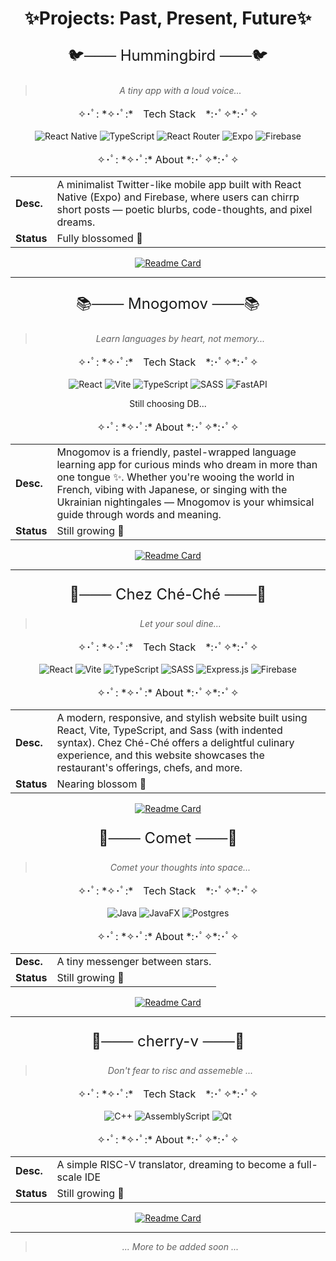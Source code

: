 <div align=center>

# ✨Projects: Past, Present, Future✨

<p style="font-size:24px;">🐦─── Hummingbird ───🐦</p>

> *A tiny app with a loud voice...*

<p style="font-size:16px;">✧･ﾟ: *✧･ﾟ:*　Tech Stack　*:･ﾟ✧*:･ﾟ✧</p>

<p align="center">

![React Native](https://img.shields.io/badge/react_native-%2320232a.svg?style=for-the-badge&logo=react&logoColor=%2361DAFB)
![TypeScript](https://img.shields.io/badge/typescript-%23007ACC.svg?style=for-the-badge&logo=typescript&logoColor=white)
![React Router](https://img.shields.io/badge/React_Router-CA4245?style=for-the-badge&logo=react-router&logoColor=white)
![Expo](https://img.shields.io/badge/expo-1C1E24?style=for-the-badge&logo=expo&logoColor=#D04A37)
![Firebase](https://img.shields.io/badge/firebase-a08021?style=for-the-badge&logo=firebase&logoColor=ffcd34)
</p>

<p style="font-size:16px;">✧･ﾟ: *✧･ﾟ:* About *:･ﾟ✧*:･ﾟ✧</p>

|       |       |
|-------|-------|
|**Desc.**| A minimalist Twitter-like mobile app built with React Native (Expo) and Firebase, where users can chirrp short posts — poetic blurbs, code-thoughts, and pixel dreams. |
|**Status**|Fully blossomed 🌼|

[![Readme Card](https://github-readme-stats.vercel.app/api/pin/?username=cheporte&repo=hummingbird&theme=transparent)](https://github.com/cheporte/hummingbird)


---

<p style="font-size:24px;">📚─── Mnogomov ───📚</p>

> *Learn languages by heart, not memory...*

<p style="font-size:16px;">✧･ﾟ: *✧･ﾟ:*　Tech Stack　*:･ﾟ✧*:･ﾟ✧</p>

<p align="center">

![React](https://img.shields.io/badge/react-%2320232a.svg?style=for-the-badge&logo=react&logoColor=%2361DAFB)
![Vite](https://img.shields.io/badge/vite-%23646CFF.svg?style=for-the-badge&logo=vite&logoColor=white)
![TypeScript](https://img.shields.io/badge/typescript-%23007ACC.svg?style=for-the-badge&logo=typescript&logoColor=white)
![SASS](https://img.shields.io/badge/SASS-hotpink.svg?style=for-the-badge&logo=SASS&logoColor=white)
![FastAPI](https://img.shields.io/badge/FastAPI-005571?style=for-the-badge&logo=fastapi)

Still choosing DB...

</p>

<p style="font-size:16px;">✧･ﾟ: *✧･ﾟ:* About *:･ﾟ✧*:･ﾟ✧</p>

|       |       |
|-------|-------|
|**Desc.**| Mnogomov is a friendly, pastel-wrapped language learning app for curious minds who dream in more than one tongue ✨. Whether you're wooing the world in French, vibing with Japanese, or singing with the Ukrainian nightingales — Mnogomov is your whimsical guide through words and meaning. |
|**Status**|Still growing 🌱|

[![Readme Card](https://github-readme-stats.vercel.app/api/pin/?username=cheporte&repo=mnogomov&theme=tokyonight)](https://github.com/cheporte/mnogomov)

---

<p style="font-size:24px;">🍷─── Chez Ché-Ché ───🍷</p>

> *Let your soul dine...*

<p style="font-size:16px;">✧･ﾟ: *✧･ﾟ:*　Tech Stack　*:･ﾟ✧*:･ﾟ✧</p>

<p align="center">

![React](https://img.shields.io/badge/react-%2320232a.svg?style=for-the-badge&logo=react&logoColor=%2361DAFB)
![Vite](https://img.shields.io/badge/vite-%23646CFF.svg?style=for-the-badge&logo=vite&logoColor=white)
![TypeScript](https://img.shields.io/badge/typescript-%23007ACC.svg?style=for-the-badge&logo=typescript&logoColor=white)
![SASS](https://img.shields.io/badge/SASS-hotpink.svg?style=for-the-badge&logo=SASS&logoColor=white)
![Express.js](https://img.shields.io/badge/express.js-%23404d59.svg?style=for-the-badge&logo=express&logoColor=%2361DAFB)
![Firebase](https://img.shields.io/badge/firebase-%23039BE5.svg?style=for-the-badge&logo=firebase)

</p>

<p style="font-size:16px;">✧･ﾟ: *✧･ﾟ:* About *:･ﾟ✧*:･ﾟ✧</p>

|       |       |
|-------|-------|
|**Desc.**| A modern, responsive, and stylish website built using React, Vite, TypeScript, and Sass (with indented syntax). Chez Ché-Ché offers a delightful culinary experience, and this website showcases the restaurant's offerings, chefs, and more. |
|**Status**|Nearing blossom 🌸|

[![Readme Card](https://github-readme-stats.vercel.app/api/pin/?username=cheporte&repo=chez-che-che&theme=tokyonight)](https://github.com/cheporte/chez-che-che)

<p style="font-size:24px;">🌠─── Comet ───🌠</p>

> *Comet your thoughts into space...*

<p style="font-size:16px;">✧･ﾟ: *✧･ﾟ:*　Tech Stack　*:･ﾟ✧*:･ﾟ✧</p>

<p align="center">

![Java](https://img.shields.io/badge/java-%23ED8B00.svg?style=for-the-badge&logo=openjdk&logoColor=white)
![JavaFX](https://img.shields.io/badge/javafx-%23FF0000.svg?style=for-the-badge&logo=javafx&logoColor=white)
![Postgres](https://img.shields.io/badge/postgres-%23316192.svg?style=for-the-badge&logo=postgresql&logoColor=white)

</p>

<p style="font-size:16px;">✧･ﾟ: *✧･ﾟ:* About *:･ﾟ✧*:･ﾟ✧</p>

|       |       |
|-------|-------|
|**Desc.**| A tiny messenger between stars.  |
|**Status**|Still growing 🌱|

[![Readme Card](https://github-readme-stats.vercel.app/api/pin/?username=cheporte&repo=comet-messenger&theme=tokyonight)](https://github.com/cheporte/comet-messenger)

---

<p style="font-size:24px;">🌠─── cherry-v ───🌠</p>

> *Don't fear to risc and assemeble ...*

<p style="font-size:16px;">✧･ﾟ: *✧･ﾟ:*　Tech Stack　*:･ﾟ✧*:･ﾟ✧</p>

<p align="center">

![C++](https://img.shields.io/badge/c++-%2300599C.svg?style=for-the-badge&logo=c%2B%2B&logoColor=white)
![AssemblyScript](https://img.shields.io/badge/assembly%20script-%23000000.svg?style=for-the-badge&logo=assemblyscript&logoColor=white)
![Qt](https://img.shields.io/badge/Qt-%23217346.svg?style=for-the-badge&logo=Qt&logoColor=white)

</p>

<p style="font-size:16px;">✧･ﾟ: *✧･ﾟ:* About *:･ﾟ✧*:･ﾟ✧</p>

|       |       |
|-------|-------|
|**Desc.**| A simple RISC-V translator, dreaming to become a full-scale IDE  |
|**Status**|Still growing 🌱|

[![Readme Card](https://github-readme-stats.vercel.app/api/pin/?username=cheporte&repo=cherry-v&theme=tokyonight)](https://github.com/cheporte/cherry-v)

---

> *... More to be added soon ...*

</div>